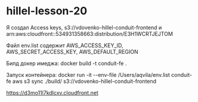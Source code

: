 # hillel-lesson-20

Я создал Access keys, s3://vdovenko-hillel-conduit-frontend и arn:aws:cloudfront::534931358663:distribution/E3H1WCRTJEJTOM

Файл env.list содержит AWS_ACCESS_KEY_ID, AWS_SECRET_ACCESS_KEY, AWS_DEFAULT_REGION

Билд докер имеджа:
docker build -t conduit-fe .

Запуск контейнера:
docker run -it --env-file /Users/aqvila/env.list conduit-fe aws s3 sync ./build/ s3://vdovenko-hillel-conduit-frontend

https://d3mo11l7kdlcxv.cloudfront.net
